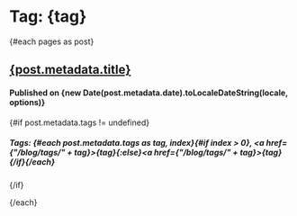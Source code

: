 <script context="module">
  import { posts } from "$lib/posts";

  export async function load({ fetch, url, params }) {
    let pages = (await posts()).filter(
      page =>
        page.metadata.tags != undefined &&
        page.metadata.tags.indexOf(params.slug) > -1
    );

    if (pages == undefined || pages.length == 0) {
      return {
        status: 404,
        error: "No post has this tag. What even is " + params.slug + "???"
      }
    }

    return {
      props: {
        pages,
        tag: params.slug
      }
    };
  }
</script>

<script>
  export let pages
  export let tag;
  const locale = "en-US";
  const options = { weekday: "long", year: "numeric", month: "long", day: "numeric" };
</script>

# Tag: {tag}

{#each pages as post}

## [{post.metadata.title}](/blog/{post.metadata.slug})

#### Published on {new Date(post.metadata.date).toLocaleDateString(locale, options)}

{#if post.metadata.tags != undefined}

##### Tags: {#each post.metadata.tags as tag, index}{#if index > 0}, <a href={"/blog/tags/" + tag}>{tag}</a>{:else}<a href={"/blog/tags/" + tag}>{tag}</a>{/if}{/each}

{/if}

{/each}
